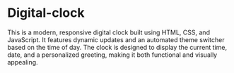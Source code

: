 # Digital-clock
This is a modern, responsive digital clock built using HTML, CSS, and JavaScript. It features dynamic updates and an automated theme switcher based on the time of day. The clock is designed to display the current time, date, and a personalized greeting, making it both functional and visually appealing.
